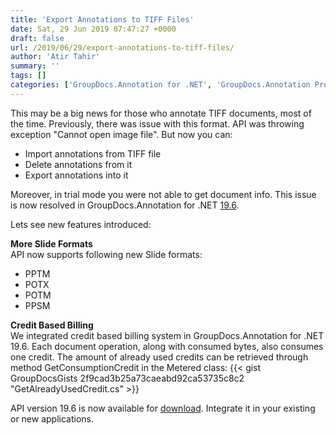 ```yaml
---
title: 'Export Annotations to TIFF Files'
date: Sat, 29 Jun 2019 07:47:27 +0000
draft: false
url: /2019/06/29/export-annotations-to-tiff-files/
author: 'Atir Tahir'
summary: ''
tags: []
categories: ['GroupDocs.Annotation for .NET', 'GroupDocs.Annotation Product Family']
---
```


This may be a big news for those who annotate TIFF documents, most of the time. Previously, there was issue with this format. API was throwing exception "Cannot open image file". But now you can:

*   Import annotations from TIFF file
*   Delete annotations from it
*   Export annotations into it

Moreover, in trial mode you were not able to get document info. This issue is now resolved in GroupDocs.Annotation for .NET [19.6](https://docs.groupdocs.com/display/annotationnet/GroupDocs.Annotation+for+.NET+19.6+Release+Notes).

Lets see new features introduced:

**More Slide Formats**  
API now supports following new Slide formats:

*   PPTM
*   POTX
*   POTM
*   PPSM

**Credit Based Billing**  
We integrated credit based billing system in GroupDocs.Annotation for .NET 19.6. Each document operation, along with consumed bytes, also consumes one credit. The amount of already used credits can be retrieved through method GetConsumptionCredit in the Metered class: {{< gist GroupDocsGists 2f9cad3b25a73caeabd92ca53735c8c2 "GetAlreadyUsedCredit.cs" >}}

API version 19.6 is now available for [download](https://www.nuget.org/packages/GroupDocs.annotation). Integrate it in your existing or new applications.




